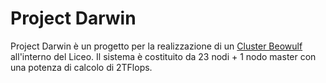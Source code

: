 # Project Darwin
Project Darwin è un progetto per la realizzazione di un [Cluster Beowulf](https://it.wikipedia.org/wiki/Beowulf_(computer)) all'interno del Liceo. Il sistema è costituito da 23 nodi + 1 nodo master con una potenza di calcolo di 2TFlops.
